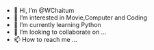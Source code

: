 - 👋 Hi, I’m @WChaitum
- 👀 I’m interested in Movie,Computer and Coding
- 🌱 I’m currently learning Python
- 💞️ I’m looking to collaborate on ...
- 📫 How to reach me ...

<!---
WChaitum/WChaitum is a ✨ special ✨ repository because its `README.md` (this file) appears on your GitHub profile.
You can click the Preview link to take a look at your changes.
--->
